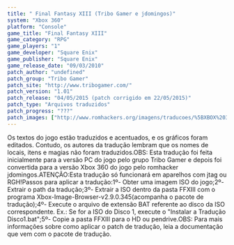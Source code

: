 ```yaml
---
title: " Final Fantasy XIII (Tribo Gamer e jdomingos)"
system: "Xbox 360"
platform: "Console"
game_title: "Final Fantasy XIII"
game_category: "RPG"
game_players: "1"
game_developer: "Square Enix"
game_publisher: "Square Enix"
game_release_date: "09/03/2010"
patch_author: "undefined"
patch_group: "Tribo Gamer"
patch_site: "http://www.tribogamer.com/"
patch_version: "1.01"
patch_release: "04/05/2015 (patch corrigido em 22/05/2015)"
patch_type: "Arquivos traduzidos"
patch_progress: "???"
patch_images: ["http://www.romhackers.org/imagens/traducoes/%5BXBOX%20360%5D%20Final%20Fantasy%20XIII%20-%20Tribo%20Gamer%20-%201.jpg","http://www.romhackers.org/imagens/traducoes/%5BXBOX%20360%5D%20Final%20Fantasy%20XIII%20-%20Tribo%20Gamer%20-%202.jpg","http://www.romhackers.org/imagens/traducoes/%5BXBOX%20360%5D%20Final%20Fantasy%20XIII%20-%20Tribo%20Gamer%20-%203.jpg"]
---
```

Os textos do jogo estão traduzidos e acentuados, e os gráficos foram editados. Contudo, os autores da tradução lembram que os nomes de locais, itens e magias não foram traduzidos.OBS: Esta tradução foi feita inicialmente para a versão PC do jogo pelo grupo Tribo Gamer e depois foi convertida para a versão Xbox 360 do jogo pelo romhacker jdomingos.ATENÇÃO:Esta tradução só funcionará em aparelhos com jtag ou RGH!Passos para aplicar a tradução:1º- Obter uma imagem ISO do jogo;2º- Extrair o path da tradução;3º- Extrair a ISO dentro da pasta FFXIII com o programa Xbox-Image-Browser-v2.9.0.345(acompanha o pacote de tradução);4º- Execute o arquivo de extensão BAT referente ao disco da ISO correspondente. Ex.: Se for a ISO do Disco 1, execute o "Instalar a Tradução Disco1.bat";5º- Copie a pasta FFXIII para o HD ou pendrive.OBS: Para mais informações sobre como aplicar o patch de tradução, leia a documentação que vem com o pacote de tradução.
